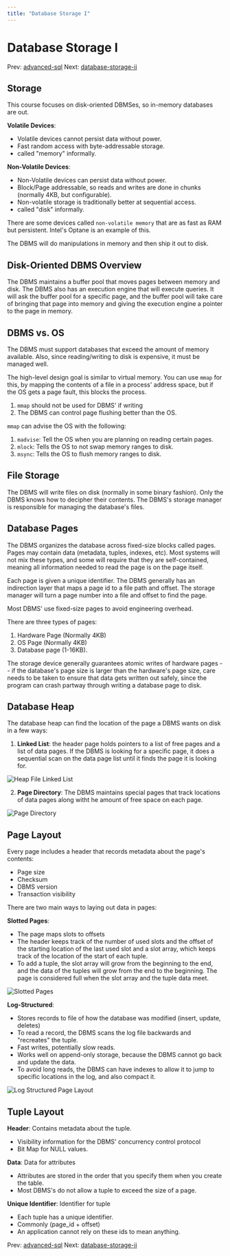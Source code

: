 ```yaml
---
title: "Database Storage I"
---
```


# Database Storage I

Prev: [advanced-sql](advanced-sql.md)
Next: [database-storage-ii](database-storage-ii.md)

## Storage

This course focuses on disk-oriented DBMSes, so in-memory databases are out.

**Volatile Devices**:

- Volatile devices cannot persist data without power.
- Fast random access with byte-addressable storage.
- called "memory" informally.

**Non-Volatile Devices**:

- Non-Volatile devices can persist data without power.
- Block/Page addressable, so reads and writes are done in chunks (normally 4KB, but configurable).
- Non-volatile storage is traditionally better at sequential access.
- called "disk" informally.

There are some devices called `non-volatile memory` that are as fast as RAM but persistent. Intel's Optane is an example of this.

The DBMS will do manipulations in memory and then ship it out to disk.

## Disk-Oriented DBMS Overview

The DBMS maintains a buffer pool that moves pages between memory and disk. The DBMS also has an execution engine that will execute queries. It will ask the buffer pool for a specific page, and the buffer pool will take care of bringing that page into memory and giving the execution engine a pointer to the page in memory.

## DBMS vs. OS

The DBMS must support databases that exceed the amount of memory available. Also, since reading/writing to disk is expensive, it must be managed well.

The high-level design goal is similar to virtual memory. You can use `mmap` for this, by mapping the contents of a file in a process' address space, but if the OS gets a page fault, this blocks the process.

1. `mmap` should not be used for DBMS' if writing
2. The DBMS can control page flushing better than the OS.

`mmap` can advise the OS with the following:

1. `madvise`: Tell the OS when you are planning on reading certain pages.
2. `mlock`: Tells the OS to not swap memory ranges to disk.
3. `msync`: Tells the OS to flush memory ranges to disk.

## File Storage

The DBMS will write files on disk (normally in some binary fashion). Only the DBMS knows how to decipher their contents. The DBMS's storage manager is responsible for managing the database's files.

## Database Pages

The DBMS organizes the database across fixed-size blocks called pages. Pages may contain data (metadata, tuples, indexes, etc). Most systems will not mix these types, and some will require that they are self-contained, meaning all information needed to read the page is on the page itself.

Each page is given a unique identifier. The DBMS generally has an indirection layer that maps a page id to a file path and offset. The storage manager will turn a page number into a file and offset to find the page.

Most DBMS' use fixed-size pages to avoid engineering overhead.

There are three types of pages:

1. Hardware Page (Normally 4KB)
2. OS Page (Normally 4KB)
3. Database page (1-16KB).

The storage device generally guarantees atomic writes of hardware pages -- if the database's page size is larger than the hardware's page size, care needs to be taken to ensure that data gets written out safely, since the program can crash partway through writing a database page to disk.

## Database Heap

The database heap can find the location of the page a DBMS wants on disk in a few ways:

1. **Linked List**: the header page holds pointers to a list of free pages and a list of data pages. If the DBMS is looking for a specific page, it does a sequential scan on the data page list until it finds the page it is looking for.

![Heap File Linked List](../../img/heap-file-linked-list.svg)

2. **Page Directory**: The DBMS maintains special pages that track locations of data pages along witht he amount of free space on each page.

![Page Directory](../../img/heap-file-page-directory.svg)

## Page Layout

Every page includes a header that records metadata about the page's contents:

- Page size
- Checksum
- DBMS version
- Transaction visibility

There are two main ways to laying out data in pages:

**Slotted Pages**:
- The page maps slots to offsets
- The header keeps track of the number of used slots and the offset of the starting location of the last used slot and a slot array, which keeps track of the location of the start of each tuple.
- To add a tuple, the slot array will grow from the beginning to the end, and the data of the tuples will grow from the end to the beginning. The page is considered full when the slot array and the tuple data meet.


![Slotted Pages](../../img/slotted-pages.svg)

**Log-Structured**:
- Stores records to file of how the database was modified (insert, update, deletes)
- To read a record, the DBMS scans the log file backwards and "recreates" the tuple.
- Fast writes, potentially slow reads.
- Works well on append-only storage, because the DBMS cannot go back and update the data.
- To avoid long reads, the DBMS can have indexes to allow it to jump to specific locations in the log, and also compact it.

![Log Structured Page Layout](../../img/log-structured-file-organization.svg)

## Tuple Layout

**Header**: Contains metadata about the tuple.
- Visibility information for the DBMS' concurrency control protocol
- Bit Map for NULL values.

**Data**: Data for attributes
- Attributes are stored in the order that you specify them when you create the table.
- Most DBMS's do not allow a tuple to exceed the size of a page.

**Unique Identifier**: Identifier for tuple
- Each tuple has a unique identifier.
- Commonly (page_id + offset)
- An application cannot rely on these ids to mean anything.



Prev: [advanced-sql](advanced-sql.md)
Next: [database-storage-ii](database-storage-ii.md)
